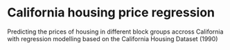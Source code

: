 # California housing price regression
 Predicting the prices of housing in different block groups accross California with regression modelling based on the California Housing Dataset (1990)

